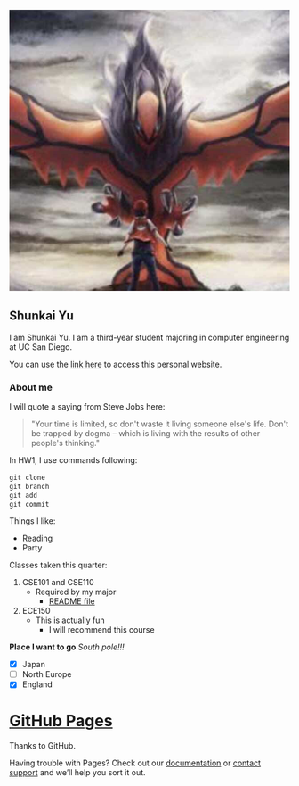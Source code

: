 ![Image](pokemon.png)
## Shunkai Yu

I am Shunkai Yu. I am a third-year student majoring in computer engineering at UC San Diego.

You can use the [link here](https://github.com/shunkaiyu/shunkaiyu.github.io/blob/main/shunkaiyu.md) to access this personal website.

### About me

I will quote a saying from Steve Jobs here:

>"Your time is limited, so don't waste it living someone else's life. Don't be trapped by dogma – which is living with the results of other people's thinking." 

In HW1, I use commands following:
```
git clone
git branch
git add
git commit
```

Things I like:

- Reading
- Party

Classes taken this quarter:

1. CSE101 and CSE110
   - Required by my major
     - [README file](README.md)
2. ECE150
   - This is actually fun
     - I will recommend this course

**Place I want to go**  _South pole!!!_ 
- [x] Japan
- [ ] North Europe
- [x] England

# [GitHub Pages](https://pages.github.com/)

Thanks to GitHub.

Having trouble with Pages? Check out our [documentation](https://docs.github.com/categories/github-pages-basics/) or [contact support](https://github.com/contact) and we’ll help you sort it out.
